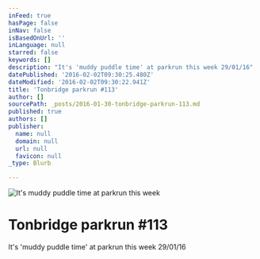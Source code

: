 ```yaml
---
inFeed: true
hasPage: false
inNav: false
isBasedOnUrl: ''
inLanguage: null
starred: false
keywords: []
description: "It's 'muddy puddle time' at parkrun this week 29/01/16"
datePublished: '2016-02-02T09:30:25.480Z'
dateModified: '2016-02-02T09:30:22.941Z'
title: 'Tonbridge parkrun #113'
author: []
sourcePath: _posts/2016-01-30-tonbridge-parkrun-113.md
published: true
authors: []
publisher:
  name: null
  domain: null
  url: null
  favicon: null
_type: Blurb

---
```

![It's muddy puddle time at parkrun this week](https://s3-us-west-2.amazonaws.com/the-grid-img/p/cf34f50078da29bfae4353b6ef4bca0637110d84.jpg)

# Tonbridge parkrun \#113

It's 'muddy puddle time' at parkrun this week 29/01/16